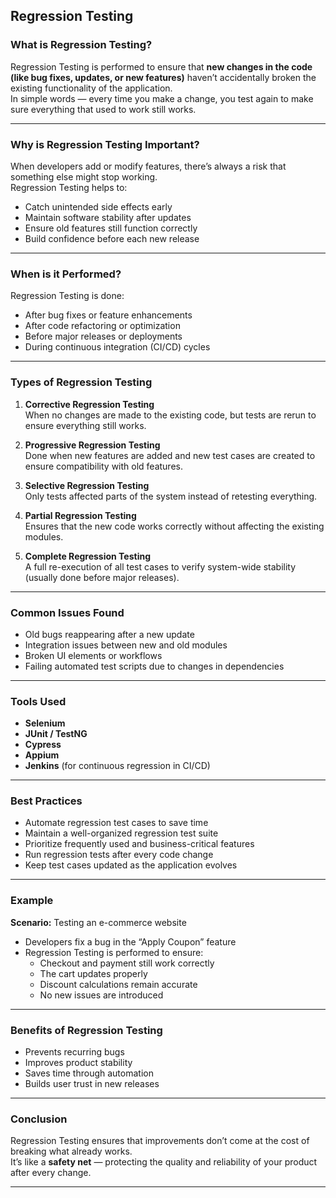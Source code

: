 ## Regression Testing

### What is Regression Testing?
Regression Testing is performed to ensure that **new changes in the code (like bug fixes, updates, or new features)** haven’t accidentally broken the existing functionality of the application.  
In simple words — every time you make a change, you test again to make sure everything that used to work still works.

---

### Why is Regression Testing Important?
When developers add or modify features, there’s always a risk that something else might stop working.  
Regression Testing helps to:
- Catch unintended side effects early  
- Maintain software stability after updates  
- Ensure old features still function correctly  
- Build confidence before each new release  

---

### When is it Performed?
Regression Testing is done:
- After bug fixes or feature enhancements  
- After code refactoring or optimization  
- Before major releases or deployments  
- During continuous integration (CI/CD) cycles  

---

### Types of Regression Testing
1. **Corrective Regression Testing**  
   When no changes are made to the existing code, but tests are rerun to ensure everything still works.

2. **Progressive Regression Testing**  
   Done when new features are added and new test cases are created to ensure compatibility with old features.

3. **Selective Regression Testing**  
   Only tests affected parts of the system instead of retesting everything.

4. **Partial Regression Testing**  
   Ensures that the new code works correctly without affecting the existing modules.

5. **Complete Regression Testing**  
   A full re-execution of all test cases to verify system-wide stability (usually done before major releases).

---

### Common Issues Found
- Old bugs reappearing after a new update  
- Integration issues between new and old modules  
- Broken UI elements or workflows  
- Failing automated test scripts due to changes in dependencies  

---

### Tools Used
- **Selenium**  
- **JUnit / TestNG**  
- **Cypress**  
- **Appium**  
- **Jenkins** (for continuous regression in CI/CD)  

---

### Best Practices
- Automate regression test cases to save time  
- Maintain a well-organized regression test suite  
- Prioritize frequently used and business-critical features  
- Run regression tests after every code change  
- Keep test cases updated as the application evolves  

---

### Example
**Scenario:** Testing an e-commerce website  
- Developers fix a bug in the “Apply Coupon” feature  
- Regression Testing is performed to ensure:  
  - Checkout and payment still work correctly  
  - The cart updates properly  
  - Discount calculations remain accurate  
  - No new issues are introduced  

---

### Benefits of Regression Testing
- Prevents recurring bugs  
- Improves product stability  
- Saves time through automation  
- Builds user trust in new releases  

---

### Conclusion
Regression Testing ensures that improvements don’t come at the cost of breaking what already works.  
It’s like a **safety net** — protecting the quality and reliability of your product after every change.

---
